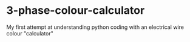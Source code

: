 # 3-phase-colour-calculator
My first attempt at understanding python coding with an electrical wire colour "calculator"
